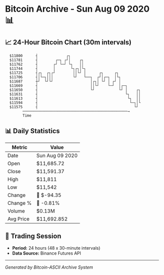 # Bitcoin Archive - Sun Aug 09 2020 📊

## 📈 24-Hour Bitcoin Chart (30m intervals)

```
  $11800      ┤             ┌┐                                 
  $11781      ┤        ┌─┐ ┌┘│    ┌┐                           
  $11762      ┤       ┌┘ └─┘ └┐   ││                           
  $11744      ┤       │       └┐┌┐│└┐                          
  $11725      ┤┌┐  ┌┐┌┘        ││└┘ │      ┌┐     ┌┐           
  $11706      ┤│└─┐│││         └┘   └──┐  ┌┘│┌─┐  │└┐          
  $11687      ┼┘  └┘└┘                 │┌┐│ └┘ │ ┌┘ │          
  $11669      ┤                        ││└┘    └─┘  │┌─┐       
  $11650      ┤                        └┘           └┘ │    ┌┐ 
  $11631      ┤                                        └┐   ││ 
  $11613      ┤                                         └┐  ││ 
  $11594      ┤                                          └─┐│└ 
  $11575      ┤                                            └┘  
        ────────────────────────────────────────────────→
        Time
```

## 📊 Daily Statistics

| Metric | Value |
|--------|-------|
| Date | Sun Aug 09 2020 |
| Open | $11,685.72 |
| Close | $11,591.37 |
| High | $11,811 |
| Low | $11,542 |
| Change | 🔴 $-94.35 |
| Change % | 🔴 -0.81% |
| Volume | $0.13M |
| Avg Price | $11,692.852 |

## 📅 Trading Session

- **Period:** 24 hours (48 x 30-minute intervals)
- **Data Source:** Binance Futures API

---
*Generated by Bitcoin-ASCII Archive System*
